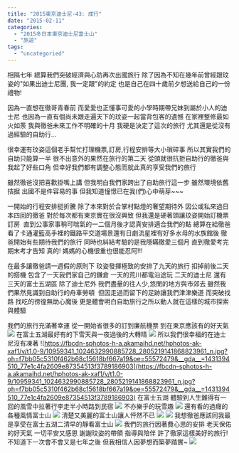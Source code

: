 ```yaml
---
title: "2015東京迪士尼-43: 成行"
date: "2015-02-11"
categories: 
  - "2015冬日本東京迪士尼富士山"
  - "旅遊"
tags: 
  - "uncategoried"
---
```


相隔七年 總算我們突破經濟與心防再次出國旅行 除了因為不知在幾年前曾經跟玟姿的"如果出迪士尼團, 我一定跟"的約定 也是自己在四十歲前夕想送給自己的一份禮物!

因為一直想在徹哥青春前 而愛愛也正懂事可愛的小學時期帶兄妹到屬於小人的迪士尼 也因為一直有個尚未跟走遍天下的玟姿一起當背包客的遺憾 在家裡整修最如火如荼 我與徹爸未來工作不明確的十月 我硬是決定了這次的旅行 尤其還是從沒有過經驗的自助行...

很幸運有玟姿這個老手幫忙打理機票,訂房,行程安排等大小瑣碎事 所以其實我們的自助只能算一半 很不出意外的果然在旅行的第二天 從頭就很抗拒自助行的徹爸與我起了好些口角 但幸好我們都有調整心態而就此真的享受我們的旅行

雖然徹爸沒把喜歡掛嘴上講 但我明白我們家跨出了自助旅行這一步 雖然環境依舊拮据 出國不是件容易的事 但我知道憧憬已在我(們)心中萌芽~~~

一開始的行程安排挺折騰 除了本來對於合掌村點燈的奢望期待外 因公或私來過日本四回的徹爸 對於每次都有東京實在很沒興致 但我還是硬著頭讓玟姿開始訂機票 訂房  直到公事家事稍可喘氣的一二個月後才認真安排適合我們的點 總算在給徹爸看了卡通灌籃高手裡的鐵路平交道場景還有日劇流星裡有好多水母的水族館後 徹爸開始有些期待我們的旅行 同時也糾結考驗的是我隱瞞徹愛三個月 直到徹愛考完期末考才告知 真的! 媽媽的心機很重也很能忍阿!!!

在最多讓徹爸請一週假的原則下 玟姿發揮極致的安排了九天的旅行 扣掉前後二天的搭機 包含了一天我們家自己的鎌倉 一天的荒川都電沿途玩 二天的迪士尼 還有三天的富士五湖區 除了迪士尼外 我們盡量的往人少,悠閒的地方與市郊去 雖然我們果然見識到自助行的舟車勞頓  但因走過而留下的足跡讓我們津津樂道 而突破找路 找吃的徬徨無助心魔後 更是體會明白自助旅行之所以動人就在這樣的城市探索與體驗

我們的旅行充滿著幸運 從一開始省很多的訂到廉航機票 到在東京應該有的好天氣 ![](images/16495436301_200131a0dc.jpg) 在富士五湖最好有的下雪天與一夜過後的大轉晴 [![](images/16311254097_4de3e7299a.jpg)](http://flickr.com/photos/33703965@N00/16311254097) 所以我們很幸福的在迪士尼沒有凍著 ![https://fbcdn-sphotos-h-a.akamaihd.net/hphotos-ak-xaf1/v/t1.0-9/10959341_1024632990885728_2805219141868823961_n.jpg?oh=f7bb05c5310f462b68c15618bf667a19&oe=55572479&__gda__=1431394510_77e1c4fa2609e87354513f3789186903](https://fbcdn-sphotos-h-a.akamaihd.net/hphotos-ak-xaf1/v/t1.0-9/10959341_1024632990885728_2805219141868823961_n.jpg?oh=f7bb05c5310f462b68c15618bf667a19&oe=55572479&__gda__=1431394510_77e1c4fa2609e87354513f3789186903) 在富士五湖 體驗到人生難得有一回的風雪中拉著行李走半小時路到民宿 ![](images/16311198610_bd21f34e16.jpg) 不亦樂乎的玩雪趣 [![](images/16471184636_ee0ab2966e.jpg)](http://flickr.com/photos/33703965@N00/16471184636) 還有看的過癮的各種風情富士山 [![](images/16309457118_a7da16602a.jpg)](http://flickr.com/photos/33703965@N00/16309457118) 清楚又美麗的富士山讓人怦然不已 [![](images/16309748650_bda3a8c9c6.jpg)](http://flickr.com/photos/33703965@N00/16309748650) [![](images/16309459468_16f8e422f5.jpg)](http://flickr.com/photos/33703965@N00/16309459468) 我想徹爸應該同我最是享受在富士五湖二清早的靜看富士山 [![](images/16310913119_e4d1030b28.jpg)](http://flickr.com/photos/33703965@N00/16310913119) 我們的旅行因著費心思的安排 老天保佑的好天氣 一切平安又感恩 謝謝玟姿的帶領 指導與陪伴 許了徹家這樣美好的旅行! 不知道下一次會不會又是七年之後 但我相信人因夢想而築夢踏實~ ![](images/16310911118_cc047a0ce4.jpg)
